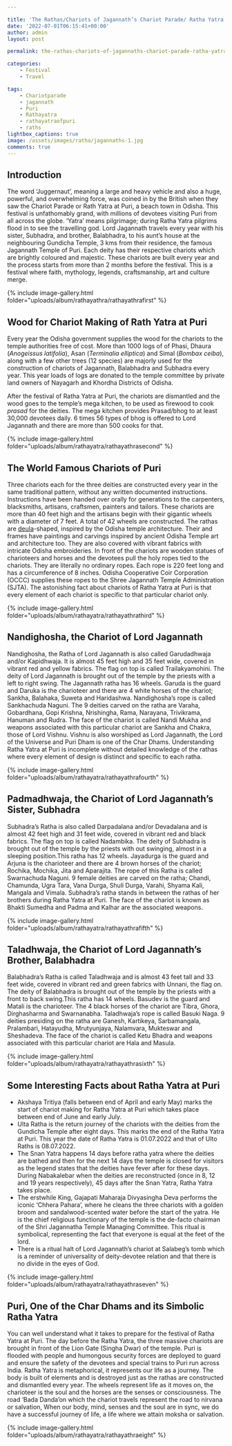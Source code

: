 ```yaml
---

title: 'The Rathas/Chariots of Jagannath’s Chariot Parade/ Ratha Yatra at Puri'
date: '2022-07-01T06:15:41+00:00'
author: admin
layout: post

permalink: the-rathas-chariots-of-jagannaths-chariot-parade-ratha-yatra-at-puri/

categories:
    - Festival
    - Travel

tags:
    - Chariotparade
    - jagannath
    - Puri
    - Rathayatra
    - rathayatraofpuri
    - raths
lightbox_captions: true
image: /assets/images/ratha/jagannaths-1.jpg    
comments: true   
--- 
```


## Introduction

The word ‘Juggernaut’, meaning a large and heavy vehicle and also a huge, powerful, and overwhelming force, was coined in by the British when they saw the Chariot Parade or Rath Yatra at Puri, a beach town in Odisha. This festival is unfathomably grand, with millions of devotees visiting Puri from all across the globe. ‘Yatra’ means pilgrimage; during Ratha Yatra pilgrims flood in to see the travelling god. Lord Jagannath travels every year with his sister, Subhadra, and brother, Balabhadra, to his aunt’s house at the neighbouring Gundicha Temple, 3 kms from their residence, the famous Jagannath Temple of Puri. Each deity has their respective chariots which are brightly coloured and majestic. These chariots are built every year and the process starts from more than 2 months before the festival. This is a festival where faith, mythology, legends, craftsmanship, art and culture merge.

{% include image-gallery.html folder="uploads/album/rathayathra/rathayathrafirst" %}

## Wood for Chariot Making of Rath Yatra at Puri

Every year the Odisha government supplies the wood for the chariots to the temple authorities free of cost. More than 1000 logs of of Phasi, Dhaura (*Anogeissus latifolia*), Asan (*Terminalia elliptica*) and Simal (*Bombax ceiba*), along with a few other trees (12 species) are majorly used for the construction of chariots of Jagannath, Balabhadra and Subhadra every year. This year loads of logs are donated to the temple committee by private land owners of Nayagarh and Khordha Districts of Odisha.

After the festival of Ratha Yatra at Puri, the chariots are dismantled and the wood goes to the temple’s mega kitchen, to be used as firewood to cook *prasad* for the deities. The mega kitchen provides Prasad/bhog to at least 30,000 devotees daily. 6 times 56 types of bhog is offered to Lord Jagannath and there are more than 500 cooks for that.

{% include image-gallery.html folder="uploads/album/rathayatra/rathayathrasecond" %}



## The World Famous Chariots of Puri

Three chariots each for the three deities are constructed every year in the same traditional pattern, without any written documented instructions. Instructions have been handed over orally for generations to the carpenters, blacksmiths, artisans, craftsmen, painters and tailors. These chariots are more than 40 feet high and the artisans begin with their gigantic wheels with a diameter of 7 feet. A total of 42 wheels are constructed. The rathas are [deula](https://en.wikipedia.org/wiki/Deula)-shaped, inspired by the Odisha temple architecture. Their and frames have paintings and carvings inspired by ancient Odisha Temple art and architecture too. They are also covered with vibrant fabrics with intricate Odisha embroideries. In front of the chariots are wooden statues of charioteers and horses and the devotees pull the holy ropes tied to the chariots. They are literally no ordinary ropes. Each rope is 220 feet long and has a circumference of 8 inches. Odisha Cooperative Coir Corporation (OCCC) supplies these ropes to the Shree Jagannath Temple Administration (SJTA). The astonishing fact about chariots of Ratha Yatra at Puri is that every element of each chariot is specific to that particular chariot only.

{% include image-gallery.html folder="uploads/album/rathayatra/rathayathrathird" %}


## Nandighosha, the Chariot of Lord Jagannath

Nandighosha, the Ratha of Lord Jagannath is also called Garudadhwaja and/or Kapidhwaja. It is almost 45 feet high and 35 feet wide, covered in vibrant red and yellow fabrics. The flag on top is called Trailakyamohini. The deity of Lord Jagannath is brought out of the temple by the priests with a left to right swing. The Jagannath ratha has 16 wheels. Garuda is the guard and Daruka is the charioteer and there are 4 white horses of the chariot; Sankha, Balahaka, Suweta and Haridashwa. Nandighosha’s rope is called Sankhachuda Naguni. The 9 deities carved on the ratha are Varaha, Gobardhana, Gopi Krishna, Nrishingha, Rama, Narayana, Trivikrama, Hanuman and Rudra. The face of the chariot is called Nandi Mukha and weapons associated with this particular chariot are Sankha and Chakra, those of Lord Vishnu. Vishnu is also worshiped as Lord Jagannath, the Lord of the Universe and Puri Dham is one of the Char Dhams. Understanding Ratha Yatra at Puri is incomplete without detailed knowledge of the rathas where every element of design is distinct and specific to each ratha.

{% include image-gallery.html folder="uploads/album/rathayatra/rathayathrafourth" %}

## Padmadhwaja, the Chariot of Lord Jagannath’s Sister, Subhadra

Subhadra’s Ratha is also called Darpadalana and/or Devadalana and is almost 42 feet high and 31 feet wide, covered in vibrant red and black fabrics. The flag on top is called Nadambika. The deity of Subhadra is brought out of the temple by the priests with out swinging, almost in a sleeping position.This ratha has 12 wheels. Jayadurga is the guard and Arjuna is the charioteer and there are 4 brown horses of the chariot; Rochika, Mochika, Jita and Aparajita. The rope of this Ratha is called Swarnachuda Naguni. 9 female deities are carved on the ratha; Chandi, Chamunda, Ugra Tara, Vana Durga, Shuli Durga, Varahi, Shyama Kali, Mangala and Vimala. Subhadra’s ratha stands in between the rathas of her brothers during Ratha Yatra at Puri. The face of the chariot is known as Bhakti Sumedha and Padma and Kalhar are the associated weapons.

{% include image-gallery.html folder="uploads/album/rathayatra/rathayathrafifth" %}

## Taladhwaja, the Chariot of Lord Jagannath’s Brother, Balabhadra

Balabhadra’s Ratha is called Taladhwaja and is almost 43 feet tall and 33 feet wide, covered in vibrant red and green fabrics with Unnani, the flag on. The deity of Balabhadra is brought out of the temple by the priests with a front to back swing.This ratha has 14 wheels. Basudev is the guard and Matali is the charioteer. The 4 black horses of the chariot are Tibra, Ghora, Dirghasharma and Swarnanabha. Taladhwaja’s rope is called Basuki Naga. 9 deities presiding on the ratha are Ganesh, Kartikeya, Sarbamangala, Pralambari, Hatayudha, Mrutyunjaya, Nalamvara, Mukteswar and Sheshadeva. The face of the chariot is called Ketu Bhadra and weapons associated with this particular chariot are Hala and Masula.

{% include image-gallery.html folder="uploads/album/rathayatra/rathayathrasixth" %}

## Some Interesting Facts about Ratha Yatra at Puri

- Akshaya Tritiya (falls between end of April and early May) marks the start of chariot making for Ratha Yatra at Puri which takes place between end of June and early July.
- Ulta Ratha is the return journey of the chariots with the deities from the Gundicha Temple after eight days. This marks the end of the Ratha Yatra at Puri. This year the date of Ratha Yatra is 01.07.2022 and that of Ulto Raths is 08.07.2022.
- The Snan Yatra happens 14 days before ratha yatra where the deities are bathed and then for the next 14 days the temple is closed for visitors as the legend states that the deities have fever after for these days. During Nabakalebar when the deities are reconstructed (once in 8, 12 and 19 years respectively), 45 days after the Snan Yatra, Ratha Yatra takes place.
- The erstwhile King, Gajapati Maharaja Divyasingha Deva performs the iconic ‘Chhera Pahara’, where he cleans the three chariots with a golden broom and sandalwood-scented water before the start of the yatra. He is the chief religious functionary of the temple is the de-facto chairman of the Shri Jagannatha Temple Managing Committee. This ritual is symbolical, representing the fact that everyone is equal at the feet of the lord.
- There is a ritual halt of Lord Jagannath’s chariot at Salabeg’s tomb which is a reminder of universality of deity-devotee relation and that there is no divide in the eyes of God.

{% include image-gallery.html folder="uploads/album/rathayatra/rathayathraseven" %}

## Puri, One of the Char Dhams and its Simbolic Ratha Yatra

You can well understand what it takes to prepare for the festival of Ratha Yatra at Puri. The day before the Ratha Yatra, the three massive chariots are brought in front of the Lion Gate (Singha Dwar) of the temple. Puri is flooded with people and humongous security forces are deployed to guard and ensure the safety of the devotees and special trains to Puri run across India. Ratha Yatra is metaphorical, it represents our life as a journey. The body is built of elements and is destroyed just as the rathas are constructed and dismantled every year. The wheels represent life as it moves on, the charioteer is the soul and the horses are the senses or consciousness. The road ‘Bada Danda’on which the chariot travels represent the road to nirvana or salvation, When our body, mind, senses and the soul are in sync, we do have a successful journey of life, a life where we attain moksha or salvation.

{% include image-gallery.html folder="uploads/album/rathayatra/rathayathraeight" %}